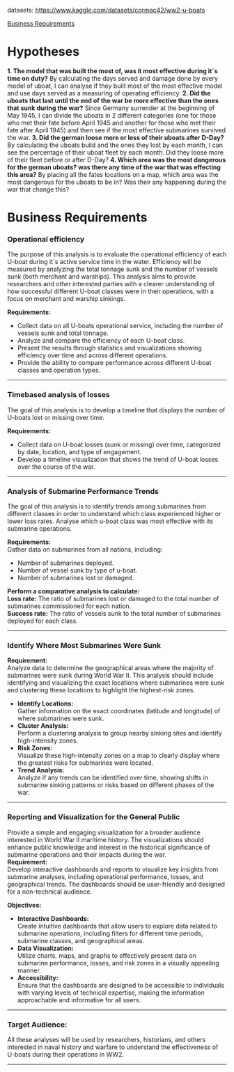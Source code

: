 datasets: https://www.kaggle.com/datasets/cormac42/ww2-u-boats

[Business Requirements](#business-requirements)

# Hypotheses

**1. The model that was built the most of, was it most effective during it´s time on duty?**
By calculating the days served and damage done by every model of uboat, I can analyse if they built most of the most effective model and use days served as a measuring of operating efficiency.
**2. Did the uboats that last until the end of the war be more effective than the ones that sunk during the war?**
Since Germany surrender at the beginning of May 1945, I can divide the uboats in 2 different categories (one for those who met their fate before April 1945 and another for those who met their fate after April 1945) and then see if the most effective submarines survived the war.
**3. Did the german loose more or less of their uboats after D-Day?**
By calculating the uboats build and the ones they lost by each month, I can see the percentage of their uboat fleet by each month. Did they loose more of their fleet before or after D-Day?
**4. Which area was the most dangerous for the german uboats? was there any time of the war that was effecting this area?**
By placing all the fates locations on a map, which area was the most dangerous for the uboats to be in? Was their any happening during the war that change this?

# Business Requirements

### **Operational efficiency** 

The purpose of this analysis is to evaluate the operational efficiency of each U-boat during it´s active service time in the water. Efficiency will be measured by analyzing the total tonnage sunk and the number of vessels sunk (both merchant and warships). This analysis aims to provide researchers and other interested parties with a clearer understanding of how successful different U-boat classes were in their operations, with a focus on merchant and warship sinkings.<br>

**Requirements:**
- Collect data on all U-boats operational service, including the number of vessels sunk and total tonnage.
- Analyze and compare the efficiency of each U-boat class.
- Present the results through statistics and visualizations showing efficiency over time and across different operations.
- Provide the ability to compare performance across different U-boat classes and operation types.<br>
<hr>

### **Timebased analysis of losses**

The goal of this analysis is to develop a timeline that displays the number of U-boats lost or missing over time. 

**Requirements:**

- Collect data on U-boat losses (sunk or missing) over time, categorized by date, location, and type of engagement.
- Develop a timeline visualization that shows the trend of U-boat losses over the course of the war.
<hr>

### **Analysis of Submarine Performance Trends**

The goal of this analysis is to identify trends among submarines from different classes in order to understand which class experienced higher or lower loss rates. Analyse which u-boat class was most effective with its submarine operations.

**Requirements:**<br>
Gather data on submarines from all nations, including:
- Number of submarines deployed.
- Number of vessel sunk by type of u-boat.
- Number of submarines lost or damaged.

**Perform a comparative analysis to calculate:**<br>
**Loss rate:** The ratio of submarines lost or damaged to the total number of submarines commissioned for each nation.<br>
**Success rate:** The ratio of vessels sunk to the total number of submarines deployed for each class.
<hr>

### **Identify Where Most Submarines Were Sunk**

**Requirement:**<br>
Analyze data to determine the geographical areas where the majority of submarines were sunk during World War II. This analysis should include identifying and visualizing the exact locations where submarines were sunk and clustering these locations to highlight the highest-risk zones.

- **Identify Locations:** <br>
Gather information on the exact coordinates (latitude and longitude) of where submarines were sunk.<br>
- **Cluster Analysis:** 
<br>Perform a clustering analysis to group nearby sinking sites and identify high-intensity zones.<br>
- **Risk Zones:**<br> 
Visualize these high-intensity zones on a map to clearly display where the greatest risks for submarines were located.<br>
- **Trend Analysis:**<br> 
Analyze if any trends can be identified over time, showing shifts in submarine sinking patterns or risks based on different phases of the war.
<hr>

### **Reporting and Visualization for the General Public**
Provide a simple and engaging visualization for a broader audience interested in World War II maritime history. The visualizations should enhance public knowledge and interest in the historical significance of submarine operations and their impacts during the war.<br>
**Requirement:**<br>
Develop interactive dashboards and reports to visualize key insights from submarine analyses, including operational performance, losses, and geographical trends. The dashboards should be user-friendly and designed for a non-technical audience.

**Objectives:**<br>
- **Interactive Dashboards:** <br>Create intuitive dashboards that allow users to explore data related to submarine operations, including filters for different time periods, submarine classes, and geographical areas.<br>
- **Data Visualization:**<br> Utilize charts, maps, and graphs to effectively present data on submarine performance, losses, and risk zones in a visually appealing manner.<br>
- **Accessibility:**<br> Ensure that the dashboards are designed to be accessible to individuals with varying levels of technical expertise, making the information approachable and informative for all users.<br>
<hr>

### Target Audience:
All these analyses will be used by researchers, historians, and others interested in naval history and warfare to understand the effectiveness of U-boats during their operations in WW2.
<hr>
